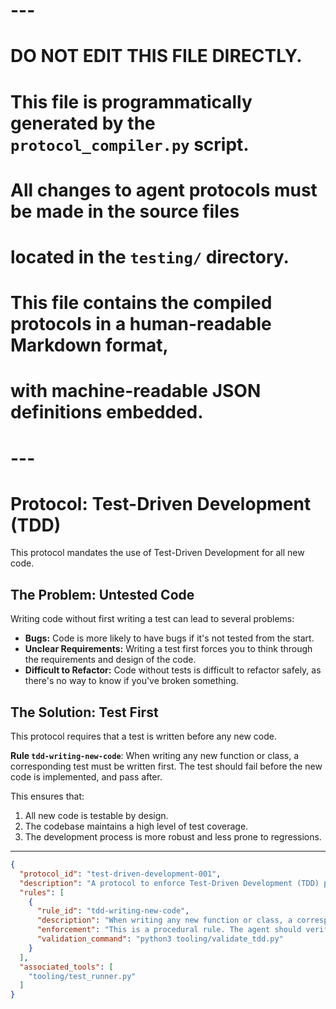 # ---
# DO NOT EDIT THIS FILE DIRECTLY.
# This file is programmatically generated by the `protocol_compiler.py` script.
# All changes to agent protocols must be made in the source files
# located in the `testing/` directory.
#
# This file contains the compiled protocols in a human-readable Markdown format,
# with machine-readable JSON definitions embedded.
# ---

# Protocol: Test-Driven Development (TDD)

This protocol mandates the use of Test-Driven Development for all new code.

## The Problem: Untested Code

Writing code without first writing a test can lead to several problems:
*   **Bugs:** Code is more likely to have bugs if it's not tested from the start.
*   **Unclear Requirements:** Writing a test first forces you to think through the requirements and design of the code.
*   **Difficult to Refactor:** Code without tests is difficult to refactor safely, as there's no way to know if you've broken something.

## The Solution: Test First

This protocol requires that a test is written before any new code.

**Rule `tdd-writing-new-code`**: When writing any new function or class, a corresponding test must be written first. The test should fail before the new code is implemented, and pass after.

This ensures that:
1.  All new code is testable by design.
2.  The codebase maintains a high level of test coverage.
3.  The development process is more robust and less prone to regressions.

---

```json
{
  "protocol_id": "test-driven-development-001",
  "description": "A protocol to enforce Test-Driven Development (TDD) practices.",
  "rules": [
    {
      "rule_id": "tdd-writing-new-code",
      "description": "When writing any new function or class, a corresponding test must be written first. The test should fail before the new code is implemented, and pass after.",
      "enforcement": "This is a procedural rule. The agent should verify that a failing test is committed before the implementation is committed.",
      "validation_command": "python3 tooling/validate_tdd.py"
    }
  ],
  "associated_tools": [
    "tooling/test_runner.py"
  ]
}
```
